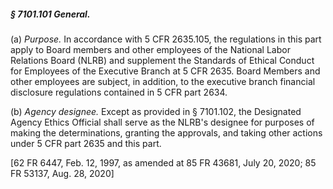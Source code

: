 ##### § 7101.101 General. #####

(a) *Purpose.* In accordance with 5 CFR 2635.105, the regulations in this part apply to Board members and other employees of the National Labor Relations Board (NLRB) and supplement the Standards of Ethical Conduct for Employees of the Executive Branch at 5 CFR 2635. Board Members and other employees are subject, in addition, to the executive branch financial disclosure regulations contained in 5 CFR part 2634.

(b) *Agency designee.* Except as provided in § 7101.102, the Designated Agency Ethics Official shall serve as the NLRB's designee for purposes of making the determinations, granting the approvals, and taking other actions under 5 CFR part 2635 and this part.

[62 FR 6447, Feb. 12, 1997, as amended at 85 FR 43681, July 20, 2020; 85 FR 53137, Aug. 28, 2020]